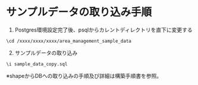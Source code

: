 # サンプルデータの取り込み手順

1. Postgres環境設定完了後、psqlからカレントディレクトリを直下に変更する
```
\cd /xxxx/xxxx/xxxx/area_management_sample_data
```
2. サンプルデータの取り込み
```
\i sample_data_copy.sql
```

※shapeからDBへの取り込みの手順及び詳細は構築手順書を参照。